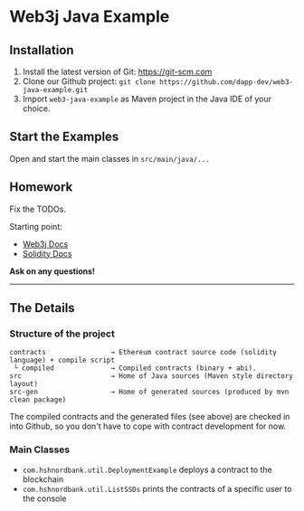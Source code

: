 # Web3j Java Example

## Installation

1. Install the latest version of Git: https://git-scm.com
2. Clone our Github project: `git clone https://github.com/dapp-dev/web3-java-example.git` 
3. Import `web3-java-example` as Maven project in the Java IDE of your choice.

## Start the Examples

Open and start the main classes in `src/main/java/...`

## Homework

Fix the TODOs.

Starting point:
 
* [Web3j Docs](https://docs.web3j.io)
* [Solidity Docs](https://solidity.readthedocs.io/en/develop/introduction-to-smart-contracts.html])

**Ask on any questions!**

---

## The Details

### Structure of the project

```
contracts                → Ethereum contract source code (solidity language) + compile script
 └ compiled              → Compiled contracts (binary + abi).
src                      → Home of Java sources (Maven style directory layout)
src-gen                  → Home of generated sources (produced by mvn clean package)
```
The compiled contracts and the generated files (see above) are checked in into Github, so you don't have to cope with contract development for now.

### Main Classes

* `com.hshnordbank.util.DeploymentExample` deploys a contract to the blockchain
* `com.hshnordbank.util.ListSSDs` prints the contracts of a specific user to the console
